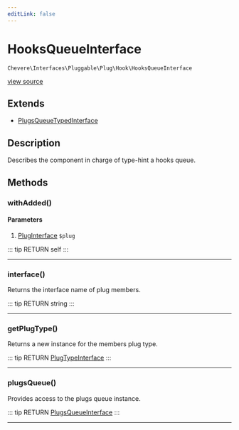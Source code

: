```yaml
---
editLink: false
---
```


# HooksQueueInterface

`Chevere\Interfaces\Pluggable\Plug\Hook\HooksQueueInterface`

[view source](https://github.com/chevere/chevere/blob/master/src/Chevere/Interfaces/Pluggable/Plug/Hook/HooksQueueInterface.php)

## Extends

- [PlugsQueueTypedInterface](../../PlugsQueueTypedInterface.md)

## Description

Describes the component in charge of type-hint a hooks queue.

## Methods

### withAdded()

#### Parameters

1. [PlugInterface](../../PlugInterface.md) `$plug`

::: tip RETURN
self
:::

---

### interface()

Returns the interface name of plug members.

::: tip RETURN
string
:::

---

### getPlugType()

Returns a new instance for the members plug type.

::: tip RETURN
[PlugTypeInterface](../../PlugTypeInterface.md)
:::

---

### plugsQueue()

Provides access to the plugs queue instance.

::: tip RETURN
[PlugsQueueInterface](../../PlugsQueueInterface.md)
:::

---
